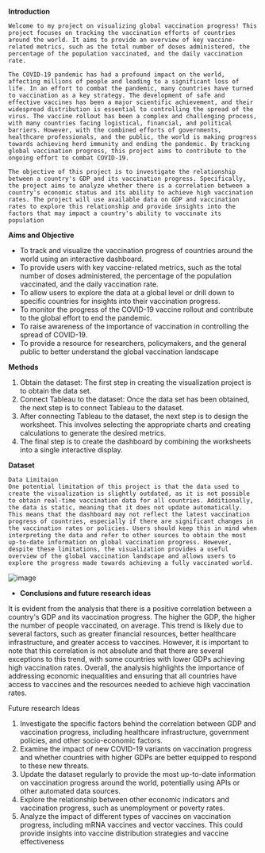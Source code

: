  ********Introduction********
    
    Welcome to my project on visualizing global vaccination progress! This project focuses on tracking the vaccination efforts of countries around the world. It aims to provide an overview of key vaccine-related metrics, such as the total number of doses administered, the percentage of the population vaccinated, and the daily vaccination rate.
    
    The COVID-19 pandemic has had a profound impact on the world, affecting millions of people and leading to a significant loss of life. In an effort to combat the pandemic, many countries have turned to vaccination as a key strategy. The development of safe and effective vaccines has been a major scientific achievement, and their widespread distribution is essential to controlling the spread of the virus. The vaccine rollout has been a complex and challenging process, with many countries facing logistical, financial, and political barriers. However, with the combined efforts of governments, healthcare professionals, and the public, the world is making progress towards achieving herd immunity and ending the pandemic. By tracking global vaccination progress, this project aims to contribute to the ongoing effort to combat COVID-19.
    
    The objective of this project is to investigate the relationship between a country's GDP and its vaccination progress. Specifically, the project aims to analyze whether there is a correlation between a country's economic status and its ability to achieve high vaccination rates. The project will use available data on GDP and vaccination rates to explore this relationship and provide insights into the factors that may impact a country's ability to vaccinate its population
    
    
 ********Aims and Objective********

- To track and visualize the vaccination progress of countries around the world using an interactive dashboard.
- To provide users with key vaccine-related metrics, such as the total number of doses administered, the percentage of the population vaccinated, and the daily vaccination rate.
- To allow users to explore the data at a global level or drill down to specific countries for insights into their vaccination progress.
- To monitor the progress of the COVID-19 vaccine rollout and contribute to the global effort to end the pandemic.
- To raise awareness of the importance of vaccination in controlling the spread of COVID-19.
- To provide a resource for researchers, policymakers, and the general public to better understand the global vaccination landscape

********Methods********

1. Obtain the dataset: The first step in creating the visualization project is to obtain the data set.
2. Connect Tableau to the dataset: Once the data set has been obtained, the next step is to connect Tableau to the dataset.
3. After connecting Tableau to the dataset, the next step is to design the worksheet. This involves selecting the appropriate charts and creating calculations to generate the desired metrics.
4. The final step is to create the dashboard by combining the worksheets into a single interactive display.


 ****************Dataset****************
    
    Data Limitaion
    One potential limitation of this project is that the data used to create the visualization is slightly outdated, as it is not possible to obtain real-time vaccination data for all countries. Additionally, the data is static, meaning that it does not update automatically. This means that the dashboard may not reflect the latest vaccination progress of countries, especially if there are significant changes in the vaccination rates or policies. Users should keep this in mind when interpreting the data and refer to other sources to obtain the most up-to-date information on global vaccination progress. However, despite these limitations, the visualization provides a useful overview of the global vaccination landscape and allows users to explore the progress made towards achieving a fully vaccinated world.
    
![image](https://user-images.githubusercontent.com/59413434/218279231-1d304725-886c-4e4b-8b6c-b46ff08d1d0c.png)

 
 - **Conclusions and future research ideas**

It is evident from the analysis that there is a positive correlation between a country's GDP and its vaccination progress. The higher the GDP, the higher the number of people vaccinated, on average. This trend is likely due to several factors, such as greater financial resources, better healthcare infrastructure, and greater access to vaccines. However, it is important to note that this correlation is not absolute and that there are several exceptions to this trend, with some countries with lower GDPs achieving high vaccination rates. Overall, the analysis highlights the importance of addressing economic inequalities and ensuring that all countries have access to vaccines and the resources needed to achieve high vaccination rates.

Future research Ideas

1. Investigate the specific factors behind the correlation between GDP and vaccination progress, including healthcare infrastructure, government policies, and other socio-economic factors.
2. Examine the impact of new COVID-19 variants on vaccination progress and whether countries with higher GDPs are better equipped to respond to these new threats.
3. Update the dataset regularly to provide the most up-to-date information on vaccination progress around the world, potentially using APIs or other automated data sources.
4. Explore the relationship between other economic indicators and vaccination progress, such as unemployment or poverty rates.
5. Analyze the impact of different types of vaccines on vaccination progress, including mRNA vaccines and vector vaccines. This could provide insights into vaccine distribution strategies and vaccine effectiveness
